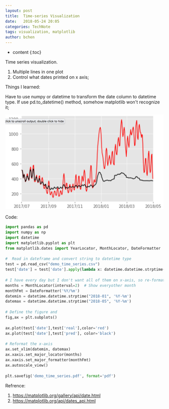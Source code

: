 ```yaml
---
layout: post
title:  Time-series Visualization
date:   2018-05-24 20:05
categories: TechNote
tags: visualization, matplotlib
author: bchen
---
```


* content
{:toc}

Time series visualization.
1. Multiple lines in one plot
2. Control what dates printed on x axis;

Things I learned:

Have to use numpy or datetime to transform the date column to datetime type. If use pd.to_datetime() method, somehow matplotlib won't recognize it;






![Time series vis](/img/time_series_vis.png)


Code:

```python
import pandas as pd
import numpy as np
import datetime
import matplotlib.pyplot as plt
from matplotlib.dates import YearLocator, MonthLocator, DateFormatter

#  Read in dateframe and convert string to datetime type
test = pd.read_csv("demo_time_series.csv")
test['date'] = test['date'].apply(lambda x: datetime.datetime.strptime(x,'%Y-%m-%d'))

# I have every day but I don't want all of them on x-axis, so re-format them
months = MonthLocator(interval=2)  # Show everyother month
monthFmt = DateFormatter('%Y/%m')
datemin = datetime.datetime.strptime("2018-01", '%Y-%m')
datemax = datetime.datetime.strptime("2018-05", '%Y-%m')

# Define the figure and 
fig,ax = plt.subplots()

ax.plot(test['date'],test['real'],color='red')
ax.plot(test['date'],test['pred'], color='black')

# Reformat the x-axis
ax.set_xlim(datemin, datemax)
ax.xaxis.set_major_locator(months)
ax.xaxis.set_major_formatter(monthFmt)
ax.autoscale_view()

plt.savefig('demo_time_series.pdf', format='pdf')
```

Refrence:
1. https://matplotlib.org/gallery/api/date.html
2. https://matplotlib.org/api/dates_api.html
